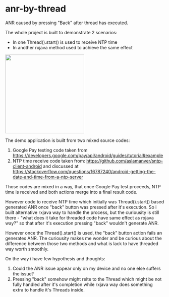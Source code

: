 # anr-by-thread
ANR caused by pressing "Back" after thread has executed.

The whole project is built to demonstrate 2 scenarios:
* In one Thread().start() is used to receive NTP time
* In another rxjava method used to achieve the same effect

<img width="250" src="https://imgur.com/RLzLNjc" />

The demo application is built from two mixed source codes:
1) Google Pay testing code taken from https://developers.google.com/pay/api/android/guides/tutorial#example
2) NTP time receive code taken from: https://github.com/aslamanver/sntp-client-android
and discussed at https://stackoverflow.com/questions/16787240/android-getting-the-date-and-time-from-a-ntp-server

Those codes are mixed in a way, that once Google Pay test proceeds, NTP time is received and both actions merge into a final result code.

However code to receive NTP time which initially was Thread().start() based generated ANR once "back" button was pressed after it's execution. So i built alternative rxjava way to handle the process, but the curiousity is still there - "what does it take for threaded code have same effect as rxjava way?" so that after it's execution pressing "back" wouldn't generate ANR.

However once the Thread().start() is used, the "back" button action fails an generates ANR.
The curiousity makes me wonder and be curious about the difference between those two methods and what is lack 
to have threaded way worth smoothly.

On the way i have few hypothesis and thoughts:
1) Could the ANR issue appear only on my device and no one else suffers the issue?
2) Pressing "back" somehow might relte to the Thread which might be not fully handled after it's completion
while rxjava way does something extra to handle it's Threads inside.
